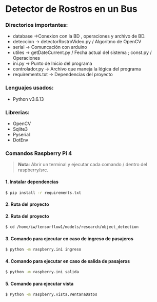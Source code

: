 # Detector de Rostros en un Bus

### Directorios importantes:
* database ->Conexion con la BD , operaciones y archivo de BD.
* deteccion -> detectorRostroVideo.py / Algoritmo de OpenCV
* serial -> Comuncación con arduino
* utiles -> getDateCurrent.py / Fecha actual del sistema ; const.py / Operaciones
* ini.py -> Punto de Inicio del programa
* controlador.py -> Archivo que maneja la lógica del programa
* requirements.txt -> Dependencias del proyecto
### Lenguajes usados:

* Python v3.6.13

### Librerias:
* OpenCV
* Sqlite3
* Pyserial
* DotEnv

### Comandos Raspberry Pi 4
> **Nota**: Abrir un terminal y ejecutar cada comando / dentro del raspberry/src.
#### 1. Instalar dependencias
```bash
$ pip install -r requirements.txt
```
#### 2. Ruta del proyecto
#### 2. Ruta del proyecto
```bash
$ cd /home/iw/tensorflow1/models/research/object_detection
```
#### 3. Comando para ejecutar en caso de ingreso de pasajeros
```bash
$ python -m raspberry.ini ingreso     
```
#### 4. Comando para ejecutar en caso de salida de pasajeros
```bash
$ python -m raspberry.ini salida    
```
#### 5. Comando para ejecutar vista
```bash
$ Python -m raspberry.vista.VentanaDatos 
```